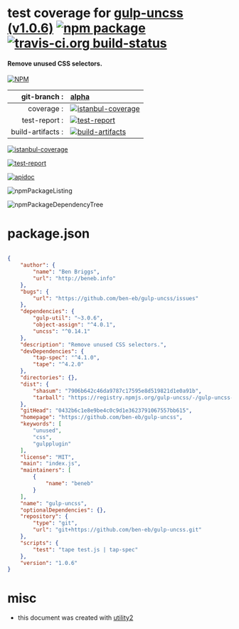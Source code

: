 # test coverage for  [gulp-uncss (v1.0.6)](https://github.com/ben-eb/gulp-uncss)  [![npm package](https://img.shields.io/npm/v/npmtest-gulp-uncss.svg?style=flat-square)](https://www.npmjs.org/package/npmtest-gulp-uncss) [![travis-ci.org build-status](https://api.travis-ci.org/npmtest/node-npmtest-gulp-uncss.svg)](https://travis-ci.org/npmtest/node-npmtest-gulp-uncss)
#### Remove unused CSS selectors.

[![NPM](https://nodei.co/npm/gulp-uncss.png?downloads=true&downloadRank=true&stars=true)](https://www.npmjs.com/package/gulp-uncss)

| git-branch : | [alpha](https://github.com/npmtest/node-npmtest-gulp-uncss/tree/alpha)|
|--:|:--|
| coverage : | [![istanbul-coverage](https://npmtest.github.io/node-npmtest-gulp-uncss/build/coverage.badge.svg)](https://npmtest.github.io/node-npmtest-gulp-uncss/build/coverage.html/index.html)|
| test-report : | [![test-report](https://npmtest.github.io/node-npmtest-gulp-uncss/build/test-report.badge.svg)](https://npmtest.github.io/node-npmtest-gulp-uncss/build/test-report.html)|
| build-artifacts : | [![build-artifacts](https://npmtest.github.io/node-npmtest-gulp-uncss/glyphicons_144_folder_open.png)](https://github.com/npmtest/node-npmtest-gulp-uncss/tree/gh-pages/build)|

[![istanbul-coverage](https://npmtest.github.io/node-npmtest-gulp-uncss/build/screenCapture.buildCi.browser.%252Ftmp%252Fbuild%252Fcoverage.lib.html.png)](https://npmtest.github.io/node-npmtest-gulp-uncss/build/coverage.html/index.html)

[![test-report](https://npmtest.github.io/node-npmtest-gulp-uncss/build/screenCapture.buildCi.browser.%252Ftmp%252Fbuild%252Ftest-report.html.png)](https://npmtest.github.io/node-npmtest-gulp-uncss/build/test-report.html)

[![apidoc](https://npmdoc.github.io/node-npmdoc-gulp-uncss/build/screenCapture.buildCi.browser.%252Ftmp%252Fbuild%252Fapidoc.html.png)](https://npmdoc.github.io/node-npmdoc-gulp-uncss/build/apidoc.html)

![npmPackageListing](https://npmtest.github.io/node-npmtest-gulp-uncss/build/screenCapture.npmPackageListing.svg)

![npmPackageDependencyTree](https://npmtest.github.io/node-npmtest-gulp-uncss/build/screenCapture.npmPackageDependencyTree.svg)



# package.json

```json

{
    "author": {
        "name": "Ben Briggs",
        "url": "http://beneb.info"
    },
    "bugs": {
        "url": "https://github.com/ben-eb/gulp-uncss/issues"
    },
    "dependencies": {
        "gulp-util": "~3.0.6",
        "object-assign": "^4.0.1",
        "uncss": "^0.14.1"
    },
    "description": "Remove unused CSS selectors.",
    "devDependencies": {
        "tap-spec": "^4.1.0",
        "tape": "^4.2.0"
    },
    "directories": {},
    "dist": {
        "shasum": "7906b642c46da9787c17595e8d519821d1e0a91b",
        "tarball": "https://registry.npmjs.org/gulp-uncss/-/gulp-uncss-1.0.6.tgz"
    },
    "gitHead": "0432b6c1e8e9be4c0c9d1e3623791067557bb615",
    "homepage": "https://github.com/ben-eb/gulp-uncss",
    "keywords": [
        "unused",
        "css",
        "gulpplugin"
    ],
    "license": "MIT",
    "main": "index.js",
    "maintainers": [
        {
            "name": "beneb"
        }
    ],
    "name": "gulp-uncss",
    "optionalDependencies": {},
    "repository": {
        "type": "git",
        "url": "git+https://github.com/ben-eb/gulp-uncss.git"
    },
    "scripts": {
        "test": "tape test.js | tap-spec"
    },
    "version": "1.0.6"
}
```



# misc
- this document was created with [utility2](https://github.com/kaizhu256/node-utility2)
